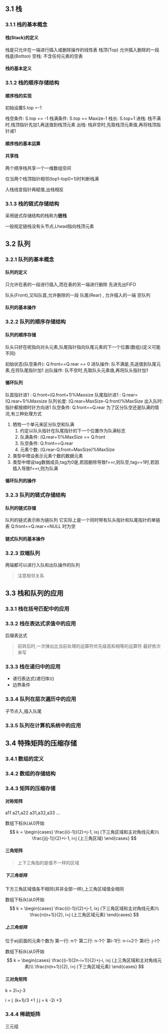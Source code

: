 ## 3.1 栈
### 3.1.1 栈的基本概念
#### 栈(Stack)的定义
栈是只允许在一端进行插入或删除操作的线性表
栈顶(Top) 允许插入删除的一段
栈底(Botton)
空栈: 不含任何元素的空表

#### 栈的基本定义

### 3.1.2 栈的顺序存储结构
#### 顺序栈的实现
初始设置S.top =-1

栈空条件: S.top == -1
栈满条件: S.top == Maxize-1
栈长: S.top+1
进栈: 栈不满时,栈顶指针先加1,再送值到栈顶元素
出栈: 栈非空时,先取栈顶元素值,再将栈顶指针减1

#### 顺序栈的基本运算

#### 共享栈
两个顺序栈共享一个一维数组空间

仅当两个栈顶指针相邻(top1-top0=1)时判断栈满

入栈线变指针再赋值,出栈相反


### 3.1.3 栈的链式存储结构
采用链式存储结构的栈称为**链栈**


一般规定链栈没有头节点,Lhead指向栈顶元素

## 3.2 队列
### 3.2.1 队列的基本概念
#### 队列的定义
只允许在表的一段进行插入,而在表的另一端进行删除
先进先出FIFO

队头(Front),又叫队首,允许删除的一段
队尾(Rear) , 允许插入的一端
空队列

#### 队列的基本操作

### 3.2.2 队列的顺序存储结构

#### 队列的顺序存储
队头只好在呢指向对头元素,队尾指针指向队尾元素的下一个位置(数组)(定义可能不同)

初始状态(队空条件): Q.front==Q.rear == 0
进队操作: 队不满是,先送值到队尾元素,在将队尾指针加1
出队操作: 队不空时,先取队头元素值,再将队头指针加1
#### 循环队列
队首指针进1 : Q.front=(Q.front+1)%Maxsize
队尾指针进1 : Q.rear=(Q.rear+1)%Maxsize
队列长度: (Q.rear+MaxSize-Q.front)%MaxSize 
出入队时: 指针都按顺时针方向进1
队空条件: Q.front==Q.rear
为了区分队空还是队满的情况,有三种处理方式
1. 牺牲一个单元来区分队空和队满
   1. 约定以队头指针在队尾指针的下一个位置作为队满标志
   2. 队满条件: (Q.rear+1)%MaxSize == Q.front
   3. 队空条件: Q.front==Q.rear
   4. 元素个数: (Q.rear-Q.front+MaxSize)%MaxSize 
2. 类型中增设表示元素个数的数据元素
3. 类型中增设tag数据成员;tag为0是,若因删除导致f==r,则队空,tag==1时,若因插入导致f==r,则为队满

#### 循环队列的操作

### 3.2.3 队列的链式存储结构

#### 队列的链式存储
队列的链式表示称为链队列
它实际上是一个同时带有队头指针和队尾指针的单链表
Q.front==Q.rear==NULL 时为空

#### 链式队列的基本操作
### 3.2.3 双端队列
两端都可以进行入队和出队操作的队列

> 注意相邻关系

## 3.3 栈和队列的应用

### 3.3.1 栈在括号匹配中的应用
### 3.3.2 栈在表达式求值中的应用
后缀表达式

> 前转后时,一次弹出比当前处理的运算符优先级高和相等的运算符
> 最好依次来写

### 3.3.3 栈在递归中的应用
* 递归表达式(递归体)()
* 边界条件

### 3.3.4 队列在层次遍历中的应用
子节点入,插入队尾

### 3.3.5 队列在计算机系统中的应用

## 3.4 特殊矩阵的压缩存储
### 3.4.1 数组的定义
### 3.4.2 数组的存储结构
### 3.4.3 矩阵的压缩存储
#### 对称矩阵
a11
a21,a22
a31,a32,a33
...

数组下标(k)从0开始
$$
k = 
\begin{cases}
    \frac{i(i-1)}{2}+j-1, i≥j (下三角区域和主对角线元素)\\
    \frac{j(j-1)}{2}+i-1, i<j (上三角区域)
\end{cases}
$$

#### 三角矩阵
> 上下三角指的是值不一样的区域
##### 下三角矩阵
下方三角区域值各不相同(并非全部一样),上三角区域值全相同

数组下标(k)从0开始
$$
k = 
\begin{cases}
    \frac{i(i-1)}{2}+j-1, i≥j (下三角区域和主对角线元素)\\
    \frac{n(n+1)}{2}, i<j (上三角区域元素)
\end{cases}
$$
##### 上三角矩阵
位于aij前面的元素个数为
第一行: n个
第二行: n-1个
第i-1行: n-i+2个
第i行: j-i个

数组下标(k)从0开始
$$
k = 
\begin{cases}
    \frac{(i-1)(2n-i+1)}{2}+j-i, i≤j (上三角区域和主对角线元素)\\
    \frac{n(n+1)}{2}, i>j (下三角区域元素)
\end{cases}
$$
#### 三对角矩阵
k = 2i+j-3

i = ⌊ (k+1)/3 +1 ⌋ 
j = k -2i +3 
### 3.4.4 稀疏矩阵
三元组

